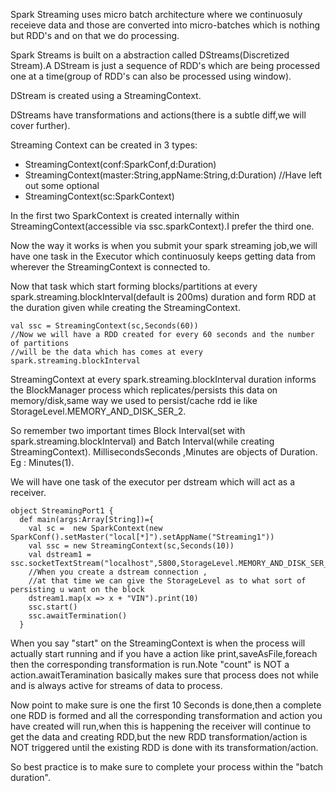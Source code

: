 Spark Streaming uses micro batch architecture  where we continuosuly receieve data and those are converted into micro-batches which is nothing but RDD's and on that we do processing.

Spark Streams is built on a abstraction called DStreams\(Discretized Stream\).A DStream is just a sequence of RDD's which are being processed one at a time\(group of RDD's can also be processed using window\).

DStream is created using a StreamingContext.

DStreams have transformations and actions\(there is a subtle diff,we will cover further\).

Streaming Context can be created in 3 types:

* StreamingContext\(conf:SparkConf,d:Duration\)
* StreamingContext\(master:String,appName:String,d:Duration\) //Have left out some optional
* StreamingContext\(sc:SparkContext\)

In the first two SparkContext is created internally within StreamingContext\(accessible via ssc.sparkContext\).I prefer the third one.

Now the way it works is when you submit your spark streaming job,we will have one task in the Executor which continuosuly keeps getting data from wherever the StreamingContext is connected to.

Now that task which start forming blocks/partitions at every spark.streaming.blockInterval\(default is 200ms\) duration and form  RDD at the duration given while creating the StreamingContext.

```
val ssc = StreamingContext(sc,Seconds(60)) 
//Now we will have a RDD created for every 60 seconds and the number of partitions 
//will be the data which has comes at every spark.streaming.blockInterval
```

StreamingContext at every spark.streaming.blockInterval duration informs the BlockManager process which replicates/persists this data on memory/disk,same way we used to persist/cache rdd ie like StorageLevel.MEMORY\_AND\_DISK\_SER\_2.

So remember two important times Block Interval\(set with spark.streaming.blockInterval\) and Batch Interval\(while creating StreamingContext\). MillisecondsSeconds ,Minutes are objects of Duration. Eg : Minutes\(1\).

We will have one task of the executor per dstream which will act as a receiver.

```
object StreamingPort1 {
  def main(args:Array[String])={
    val sc =  new SparkContext(new SparkConf().setMaster("local[*]").setAppName("Streaming1"))
    val ssc = new StreamingContext(sc,Seconds(10))
    val dstream1 = ssc.socketTextStream("localhost",5800,StorageLevel.MEMORY_AND_DISK_SER_2) 
    //When you create a dstream connection ,
    //at that time we can give the StorageLevel as to what sort of persisting u want on the block
    dstream1.map(x => x + "VIN").print(10)
    ssc.start()
    ssc.awaitTermination()
  }
```

When you say "start" on the StreamingContext is when the process will actually start running and if you have a action like print,saveAsFile,foreach then the corresponding transformation is run.Note "count" is NOT a action.awaitTeramination basically makes sure that process does not while and is always active for streams of data to process.

Now point to make sure is one the first 10 Seconds is done,then a complete one RDD is formed and all the corresponding transformation and action you have created will run,when this is happening the receiver will continue to get the data and creating RDD,but the new RDD transformation/action is NOT triggered until the existing RDD is done with its transformation/action.

So best practice is to make sure to complete your process within the "batch duration".

